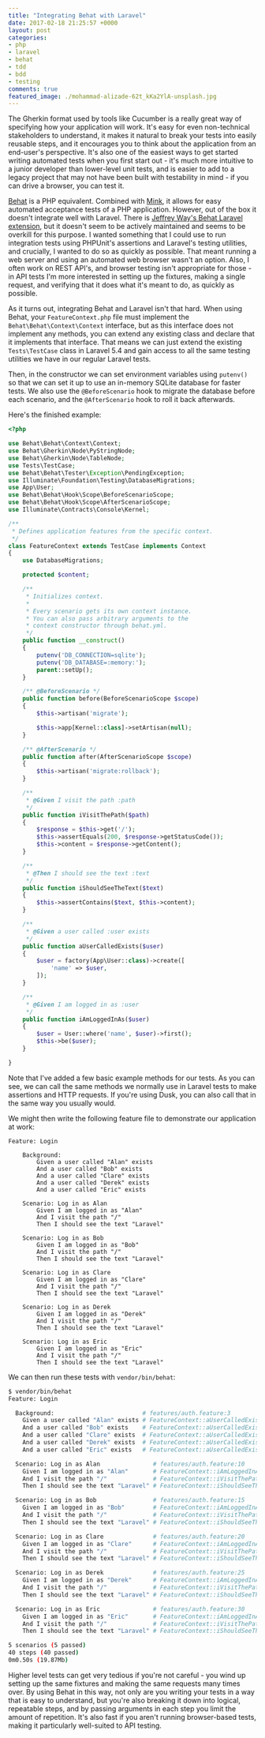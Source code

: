 ```yaml
---
title: "Integrating Behat with Laravel"
date: 2017-02-18 21:25:57 +0000
layout: post
categories:
- php
- laravel
- behat
- tdd
- bdd
- testing
comments: true
featured_image: ./mohammad-alizade-62t_kKa2YlA-unsplash.jpg
---
```


The Gherkin format used by tools like Cucumber is a really great way of specifying how your application will work. It's easy for even non-technical stakeholders to understand, it makes it natural to break your tests into easily reusable steps, and it encourages you to think about the application from an end-user's perspective. It's also one of the easiest ways to get started writing automated tests when you first start out - it's much more intuitive to a junior developer than lower-level unit tests, and is easier to add to a legacy project that may not have been built with testability in mind - if you can drive a browser, you can test it.

[Behat](http://behat.org/en/latest/) is a PHP equivalent. Combined with [Mink](http://mink.behat.org/en/latest/), it allows for easy automated acceptance tests of a PHP application. However, out of the box it doesn't integrate well with Laravel. There is [Jeffrey Way's Behat Laravel extension](https://github.com/laracasts/Behat-Laravel-Extension), but it doesn't seem to be actively maintained and seems to be overkill for this purpose. I wanted something that I could use to run integration tests using PHPUnit's assertions and Laravel's testing utilities, and crucially, I wanted to do so as quickly as possible. That meant running a web server and using an automated web browser wasn't an option. Also, I often work on REST API's, and browser testing isn't appropriate for those - in API tests I'm more interested in setting up the fixtures, making a single request, and verifying that it does what it's meant to do, as quickly as possible.

As it turns out, integrating Behat and Laravel isn't that hard. When using Behat, your `FeatureContext.php` file must implement the `Behat\Behat\Context\Context` interface, but as this interface does not implement any methods, you can extend any existing class and declare that it implements that interface. That means we can just extend the existing `Tests\TestCase` class in Laravel 5.4 and gain access to all the same testing utilities we have in our regular Laravel tests.

Then, in the constructor we can set environment variables using `putenv()` so that we can set it up to use an in-memory SQLite database for faster tests. We also use the `@BeforeScenario` hook to migrate the database before each scenario, and the `@AfterScenario` hook to roll it back afterwards.

Here's the finished example:

```php
<?php

use Behat\Behat\Context\Context;
use Behat\Gherkin\Node\PyStringNode;
use Behat\Gherkin\Node\TableNode;
use Tests\TestCase;
use Behat\Behat\Tester\Exception\PendingException;
use Illuminate\Foundation\Testing\DatabaseMigrations;
use App\User;
use Behat\Behat\Hook\Scope\BeforeScenarioScope;
use Behat\Behat\Hook\Scope\AfterScenarioScope;
use Illuminate\Contracts\Console\Kernel;

/**
 * Defines application features from the specific context.
 */
class FeatureContext extends TestCase implements Context
{
    use DatabaseMigrations;

    protected $content;

    /**
     * Initializes context.
     *
     * Every scenario gets its own context instance.
     * You can also pass arbitrary arguments to the
     * context constructor through behat.yml.
     */
    public function __construct()
    {
        putenv('DB_CONNECTION=sqlite');
        putenv('DB_DATABASE=:memory:');
        parent::setUp();
    }

    /** @BeforeScenario */
    public function before(BeforeScenarioScope $scope)
    {
        $this->artisan('migrate');

        $this->app[Kernel::class]->setArtisan(null);
    }

    /** @AfterScenario */
    public function after(AfterScenarioScope $scope)
    {
        $this->artisan('migrate:rollback');
    }

    /**
     * @Given I visit the path :path
     */
    public function iVisitThePath($path)
    {
        $response = $this->get('/');
        $this->assertEquals(200, $response->getStatusCode());
        $this->content = $response->getContent();
    }

    /**
     * @Then I should see the text :text
     */
    public function iShouldSeeTheText($text)
    {
        $this->assertContains($text, $this->content);
    }

    /**
     * @Given a user called :user exists
     */
    public function aUserCalledExists($user)
    {
        $user = factory(App\User::class)->create([
            'name' => $user,
        ]);
    }

    /**
     * @Given I am logged in as :user
     */
    public function iAmLoggedInAs($user)
    {
        $user = User::where('name', $user)->first();
        $this->be($user);
    }

}
```

Note that I've added a few basic example methods for our tests. As you can see, we can call the same methods we normally use in Laravel tests to make assertions and HTTP requests. If you're using Dusk, you can also call that in the same way you usually would.

We might then write the following feature file to demonstrate our application at work:

```gherkin
Feature: Login

    Background:
        Given a user called "Alan" exists
        And a user called "Bob" exists
        And a user called "Clare" exists
        And a user called "Derek" exists
        And a user called "Eric" exists

    Scenario: Log in as Alan
        Given I am logged in as "Alan"
        And I visit the path "/"
        Then I should see the text "Laravel"

    Scenario: Log in as Bob
        Given I am logged in as "Bob"
        And I visit the path "/"
        Then I should see the text "Laravel"

    Scenario: Log in as Clare
        Given I am logged in as "Clare"
        And I visit the path "/"
        Then I should see the text "Laravel"

    Scenario: Log in as Derek
        Given I am logged in as "Derek"
        And I visit the path "/"
        Then I should see the text "Laravel"

    Scenario: Log in as Eric
        Given I am logged in as "Eric"
        And I visit the path "/"
        Then I should see the text "Laravel"
```

We can then run these tests with `vendor/bin/behat`:

```bash
$ vendor/bin/behat 
Feature: Login

  Background:                         # features/auth.feature:3
    Given a user called "Alan" exists # FeatureContext::aUserCalledExists()
    And a user called "Bob" exists    # FeatureContext::aUserCalledExists()
    And a user called "Clare" exists  # FeatureContext::aUserCalledExists()
    And a user called "Derek" exists  # FeatureContext::aUserCalledExists()
    And a user called "Eric" exists   # FeatureContext::aUserCalledExists()

  Scenario: Log in as Alan               # features/auth.feature:10
    Given I am logged in as "Alan"       # FeatureContext::iAmLoggedInAs()
    And I visit the path "/"             # FeatureContext::iVisitThePath()
    Then I should see the text "Laravel" # FeatureContext::iShouldSeeTheText()

  Scenario: Log in as Bob                # features/auth.feature:15
    Given I am logged in as "Bob"        # FeatureContext::iAmLoggedInAs()
    And I visit the path "/"             # FeatureContext::iVisitThePath()
    Then I should see the text "Laravel" # FeatureContext::iShouldSeeTheText()

  Scenario: Log in as Clare              # features/auth.feature:20
    Given I am logged in as "Clare"      # FeatureContext::iAmLoggedInAs()
    And I visit the path "/"             # FeatureContext::iVisitThePath()
    Then I should see the text "Laravel" # FeatureContext::iShouldSeeTheText()

  Scenario: Log in as Derek              # features/auth.feature:25
    Given I am logged in as "Derek"      # FeatureContext::iAmLoggedInAs()
    And I visit the path "/"             # FeatureContext::iVisitThePath()
    Then I should see the text "Laravel" # FeatureContext::iShouldSeeTheText()

  Scenario: Log in as Eric               # features/auth.feature:30
    Given I am logged in as "Eric"       # FeatureContext::iAmLoggedInAs()
    And I visit the path "/"             # FeatureContext::iVisitThePath()
    Then I should see the text "Laravel" # FeatureContext::iShouldSeeTheText()

5 scenarios (5 passed)
40 steps (40 passed)
0m0.50s (19.87Mb)
```

Higher level tests can get very tedious if you're not careful - you wind up setting up the same fixtures and making the same requests many times over. By using Behat in this way, not only are you writing your tests in a way that is easy to understand, but you're also breaking it down into logical, repeatable steps, and by passing arguments in each step you limit the amount of repetition. It's also fast if you aren't running browser-based tests, making it particularly well-suited to API testing.
